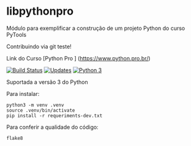 # libpythonpro

Módulo para exemplificar a construção de um projeto Python do curso PyTools

Contribuindo via git teste!

Link do Curso [Python Pro ] (https://www.python.pro.br/)

[![Build Status](https://travis-ci.org/LeandroBP/libpythonpro.svg?branch=master)](https://travis-ci.org/LeandroBP/libpythonpro)
[![Updates](https://pyup.io/repos/github/LeandroBP/libpythonpro/shield.svg)](https://pyup.io/repos/github/LeandroBP/libpythonpro/)
[![Python 3](https://pyup.io/repos/github/LeandroBP/libpythonpro/python-3-shield.svg)](https://pyup.io/repos/github/LeandroBP/libpythonpro/)

Suportada a versão 3 do Python

Para instalar:

``` console
python3 -m venv .venv
source .venv/bin/activate
pip install -r requeriments-dev.txt
```
Para conferir a qualidade do código:

``` console
flake8
```